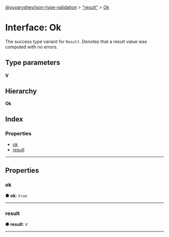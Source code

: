 [@yuyaryshev/json-type-validation](../README.md) > ["result"](../modules/_result_.md) > [Ok](../interfaces/_result_.ok.md)

# Interface: Ok

The success type variant for `Result`. Denotes that a result value was computed with no errors.

## Type parameters
#### V 
## Hierarchy

**Ok**

## Index

### Properties

* [ok](_result_.ok.md#ok)
* [result](_result_.ok.md#result)

---

## Properties

<a id="ok"></a>

###  ok

**● ok**: *`true`*

___
<a id="result"></a>

###  result

**● result**: *`V`*

___

